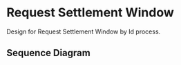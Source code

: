 # Request Settlement Window

Design for Request Settlement Window by Id process.

## Sequence Diagram


